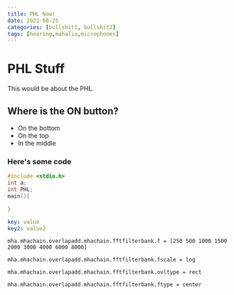 ```yaml
---
title: PHL Now!
date: 2022-08-25
categories: [bullshit1, bullshit2]
tags: [hearing,mahalia,microphones]
---
```


# PHL Stuff

This would be about the PHL.

## Where is the ON button?

* On the bottom
* On the top
* In the middle

### Here's some code

```c++
#include <stdio.h>
int a;
int PHL;
main(){

}
```

```yaml
key: value
key2: value2
```

```terminal
mha.mhachain.overlapadd.mhachain.fftfilterbank.f = [250 500 1000 1500 2000 3000 4000 6000 8000]

mha.mhachain.overlapadd.mhachain.fftfilterbank.fscale = log

mha.mhachain.overlapadd.mhachain.fftfilterbank.ovltype = rect

mha.mhachain.overlapadd.mhachain.fftfilterbank.ftype = center
```





